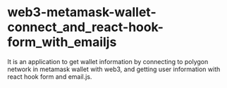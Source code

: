 # web3-metamask-wallet-connect_and_react-hook-form_with_emailjs
It is an application to get wallet information by connecting to polygon network in metamask wallet with web3, and getting user information with react hook form and email.js.

